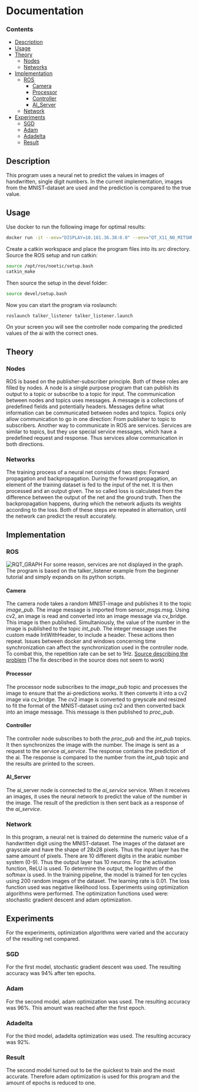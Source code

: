 # Documentation

### Contents
* [Description](#Description)
* [Usage](#Usage)
* [Theory](#Theory)
  * [Nodes](#Nodes)
  * [Networks](#Networks)
* [Implementation](#Implementation)
  * [ROS](#ROS)
    * [Camera](#Camera)
    * [Processor](#Processor)
    * [Controller](#Controller)
    * [AI_Server](#AI_Server)
  * [Network](#Network)
* [Experiments](#Experiments)
  * [SGD](#SGD)
  * [Adam](#Adam)
  * [Adadelta](#Adadelta)
  * [Result](#Result)


## Description
This program uses a neural net to predict the values in images of handwritten, single digit numbers. In the current implementation, images from the MNIST-dataset are used and the prediction is compared to the true value.

## Usage
Use docker to run the following image for optimal results:
```sh
docker run -it --env="DISPLAY=10.181.36.38:0.0" --env="QT_X11_NO_MITSHM=1" --volume="/tmp/.X11-unix:/tmp/.X11-unix:rw" --env="XAUTHORITY=/home/boris/.Xauthority" --volume="$XAUTH:/home/boris/.Xauthority" -v "C:\Users\boris\Documents\Studium\8. Semester\KI":"/home/KI" --rm deepprojects/ros-ai:ss21 bash
```
Create a catkin workspace and place the program files into its *src* directory.
Source the ROS setup and run catkin:
```sh
source /opt/ros/noetic/setup.bash
catkin_make
```
Then source the setup in the devel folder:
```sh
source devel/setup.bash
```
Now you can start the program via roslaunch:
```sh
roslaunch talker_listener talker_listener.launch
```
On your screen you will see the controller node comparing the predicted values of the ai with the correct ones.

## Theory
### Nodes
ROS is based on the publisher-subscriber principle. Both of these roles are filled by nodes. A node is a single purpose program that can publish its output to a topic or subscribe to a topic for input.
The communication between nodes and topics uses messages. A message is a collections of predefined fields and potentially headers. Messages define what information can be communicated between nodes and topics.
Topics only allow communication to go in one direction: From publisher to topic to subscribers.
Another way to communicate in ROS are services. Services are similar to topics, but they use special service messages, which have a predefined request and response. Thus services allow communication in both directions.

### Networks
The training process of a neural net consists of two steps: Forward propagation and backpropagation.
During the forward propagation, an element of the training dataset is fed to the input of the net. It is then processed and an output given.
The so called loss is calculated from the difference between the output of the net and the ground truth.
Then the backpropagation happens, during which the network adjusts its weights according to the loss.
Both of these steps are repeated in alternation, until the network can predict the result accurately.

## Implementation

### ROS
![RQT_GRAPH](rqt_graph.png)
For some reason, services are not displayed in the graph.
The program is based on the talker_listener example from the beginner tutorial and simply expands on its python scripts.

#### Camera
The camera node takes a random MNIST-image and publishes it to the topic *image_pub*.
The image message is imported from sensor_msgs.msg. Using cv2, an image is read and converted into an image message via cv_bridge. This image is then published.
Simultaniously, the value of the number in the image is published to the topic *int_pub*.
The integer message uses the custom made IntWithHeader, to include a header.
These actions then repeat.
Issues between docker and windows concerning time synchronization can affect the synchronization used in the controller node. To combat this, the repetition rate can be set to 1Hz. 
[Source describing the problem](www.thorsten-hans.com/docker-on-windows-fix-time-synchronization)
(The fix described in the source does not seem to work)


#### Processor
The processor node subscribes to the *image_pub* topic and processes the image to ensure that the ai-predictions works.
It then converts it into a cv2 image via cv_bridge.
The cv2 image is converted to greyscale and resized to fit the format of the MNIST-dataset using cv2 and then converted back into an image message.
This message is then published to *proc_pub*.

#### Controller
The controller node subscribes to both the *proc_pub* and the *int_pub* topics. It then synchronizes the image with the number.
The image is sent as a request to the service *ai_service*. The response contains the prediction of the ai.
The response is compared to the number from the *int_pub* topic and the results are printed to the screen.

#### AI_Server
The ai_server node is connected to the *ai_service* service. When it receives an images, it uses the neural network to predict the value of the number in the image.
The result of the prediction is then sent back as a response of the *ai_service*.

### Network
In this program, a neural net is trained do determine the numeric value of a handwritten digit using the MNIST-dataset.
The images of the dataset are grayscale and have the shape of 28x28 pixels. Thus the input layer has the same amount of pixels.
There are 10 different digits in the arabic number system (0-9). Thus the output layer has 10 neurons.
For the activation function, ReLU is used.
To determine the output, the logarithm of the softmax is used.
In the training pipeline, the model is trained for ten cycles using 200 random images of the dataset. The learning rate is 0.01.
The loss function used was negative likelihood loss.
Experiments using optimization algorithms were performed.
The optimization functions used were: stochastic gradient descent and adam optimization.

## Experiments
For the experiments, optimization algorithms were varied and the accuracy of the resulting net compared.

### SGD
For the first model, stochastic gradient descent was used.
The resulting accuracy was 94% after ten epochs.

### Adam
For the second model, adam optimization was used.
The resulting accuracy was 96%. This amount was reached after the first epoch.

### Adadelta
For the third model, adadelta optimization was used.
The resulting accuracy was 92%.

### Result
The second model turned out to be the quickest to train and the most accurate.
Therefore adam optimization is used for this program and the amount of epochs is reduced to one.
